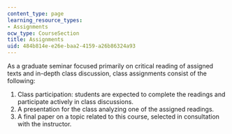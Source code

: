 ```yaml
---
content_type: page
learning_resource_types:
- Assignments
ocw_type: CourseSection
title: Assignments
uid: 484b814e-e26e-baa2-4159-a26b86324a93
---
```


As a graduate seminar focused primarily on critical reading of assigned texts and in-depth class discussion, class assignments consist of the following:

1.  Class participation: students are expected to complete the readings and participate actively in class discussions.
2.  A presentation for the class analyzing one of the assigned readings.
3.  A final paper on a topic related to this course, selected in consultation with the instructor.